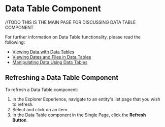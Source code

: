 # Data Table Component

//TODO THIS IS THE MAIN PAGE FOR DISCUSSING DATA TABLE COMPONENT





For further information on Data Table functionality, please read the following:

- <a href="https://rapiddocs.z8.web.core.windows.net/docs/Rapid/User%20Manual/Explorer/Tables%20and%20items/data-tables/viewing-data-using-tables">Viewing Data with Data Tables</a>
- <a href="https://rapiddocs.z8.web.core.windows.net/docs/Rapid/User%20Manual/Explorer/Tables%20and%20items/data-tables/viewing-dates-and-files-using-tables">Viewing Dates and Files in Data Tables</a>
- <a href="https://rapiddocs.z8.web.core.windows.net/docs/Rapid/User%20Manual/Explorer/Tables%20and%20items/data-tables/manipulating-data-using-tables">Manipulating Data Using Data Tables</a>

## Refreshing a Data Table Component

To refresh a Data Table component:

1. In the Explorer Experience, navigate to an entity's list page that you wish to refresh.
2. Select and click on an item.
3. In the Data Table component in the Single Page, click the **Refresh Button**.